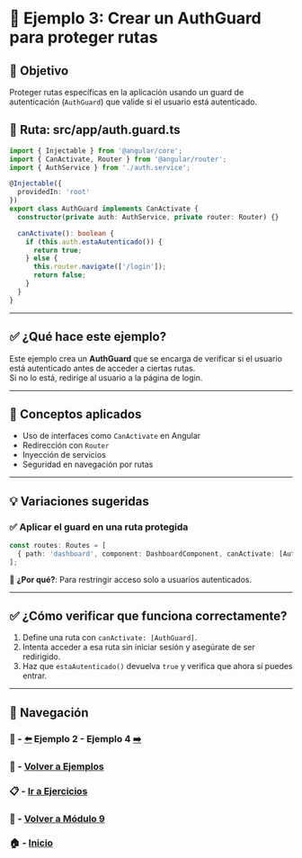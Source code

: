 # 🧪 Ejemplo 3: Crear un AuthGuard para proteger rutas

## 🎯 Objetivo
Proteger rutas específicas en la aplicación usando un guard de autenticación (`AuthGuard`) que valide si el usuario está autenticado.

## 📁 Ruta: src/app/auth.guard.ts
```ts
import { Injectable } from '@angular/core';
import { CanActivate, Router } from '@angular/router';
import { AuthService } from './auth.service';

@Injectable({
  providedIn: 'root'
})
export class AuthGuard implements CanActivate {
  constructor(private auth: AuthService, private router: Router) {}

  canActivate(): boolean {
    if (this.auth.estaAutenticado()) {
      return true;
    } else {
      this.router.navigate(['/login']);
      return false;
    }
  }
}
```

---

## ✅ ¿Qué hace este ejemplo?

Este ejemplo crea un **AuthGuard** que se encarga de verificar si el usuario está autenticado antes de acceder a ciertas rutas.  
Si no lo está, redirige al usuario a la página de login.

---

## 🧠 Conceptos aplicados

- Uso de interfaces como `CanActivate` en Angular
- Redirección con `Router`
- Inyección de servicios
- Seguridad en navegación por rutas

---

## 💡 Variaciones sugeridas

### ✅ Aplicar el guard en una ruta protegida

```ts
const routes: Routes = [
  { path: 'dashboard', component: DashboardComponent, canActivate: [AuthGuard] }
];
```
📌 **¿Por qué?**: Para restringir acceso solo a usuarios autenticados.

---

## ✅ ¿Cómo verificar que funciona correctamente?

1. Define una ruta con `canActivate: [AuthGuard]`.
2. Intenta acceder a esa ruta sin iniciar sesión y asegúrate de ser redirigido.
3. Haz que `estaAutenticado()` devuelva `true` y verifica que ahora sí puedes entrar.

---

## 🔁 Navegación

### 🧪 - [⬅️](./Ejemplo_2.md) Ejemplo 2 - Ejemplo 4 [➡️](./Ejemplo_4.md)

### 🧪 - [Volver a Ejemplos](../README.md)

### 📋 - [Ir a Ejercicios](../../Ejercicios/README.md)

### 📘 - [Volver a Módulo 9](../../Modulo_9.md)

### 🏠 - [Inicio](../../../README.md)

